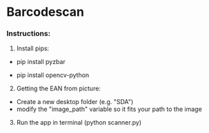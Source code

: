 # Barcodescan

### Instructions:

1. Install pips:
* pip install pyzbar

* pip install opencv-python

2. Getting the EAN from picture:

* Create a new desktop folder (e.g. "SDA")
* modify the "image_path" variable so it fits your path to the image

3. Run the app in terminal (python scanner.py)